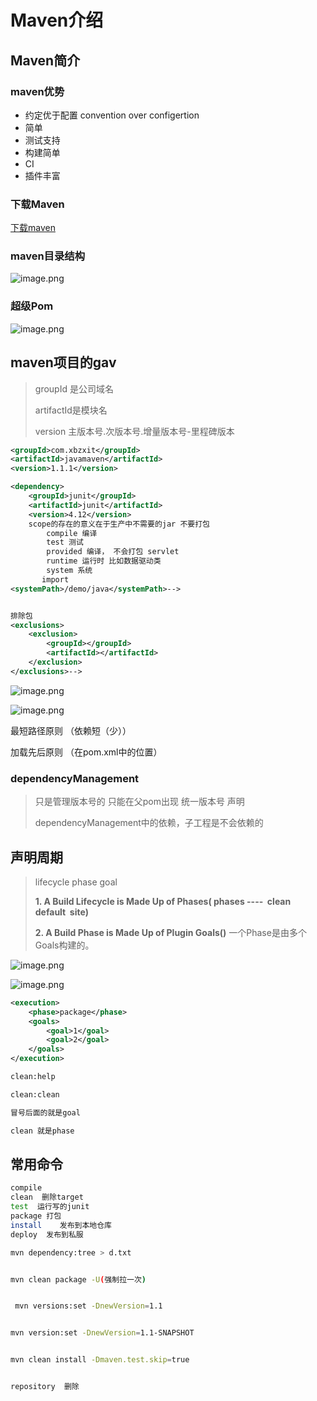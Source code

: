 # Maven介绍

## Maven简介

### maven优势

* 约定优于配置 convention over configertion
* 简单
* 测试支持
* 构建简单
* CI
* 插件丰富


### 下载Maven

[下载maven](http://maven.apache.org/download.cgi)


### maven目录结构

![image.png](./assets/1649960022203-image.png)


### 超级Pom

![image.png](./assets/1649960112871-image.png)


## maven项目的gav

> groupId 是公司域名
>
> artifactId是模块名
>
> version 主版本号.次版本号.增量版本号-里程碑版本

```xml
<groupId>com.xbzxit</groupId>
<artifactId>javamaven</artifactId>
<version>1.1.1</version>
```

```xml
<dependency>
    <groupId>junit</groupId>
    <artifactId>junit</artifactId>
    <version>4.12</version>
    scope的存在的意义在于生产中不需要的jar 不要打包
        compile 编译
        test 测试
        provided 编译， 不会打包 servlet
        runtime 运行时 比如数据驱动类
        system 系统
       import
<systemPath>/demo/java</systemPath>-->


排除包
<exclusions>
    <exclusion>
        <groupId></groupId>
        <artifactId></artifactId>
    </exclusion>
</exclusions>-->
```

![image.png](./assets/1649960833270-image.png)

![image.png](./assets/1649960868450-image.png)

最短路径原则  （依赖短（少））

加载先后原则  （在pom.xml中的位置）


### dependencyManagement

> 只是管理版本号的
> 只能在父pom出现
> 统一版本号
> 声明
>
> dependencyManagement中的依赖，子工程是不会依赖的


## 声明周期

> lifecycle phase goal
>
> **1. A Build Lifecycle is Made Up of Phases( phases ----  clean  default  site)**
>
> **2. A Build Phase is Made Up of Plugin Goals()**  一个Phase是由多个Goals构建的。



![image.png](./assets/1649960198022-image.png)

![image.png](./assets/1649960205656-image.png)

```xml
<execution>
    <phase>package</phase>
    <goals>
        <goal>1</goal>
        <goal>2</goal>
    </goals>
</execution>
```

```bash
clean:help

clean:clean

冒号后面的就是goal

clean 就是phase
```


## 常用命令

```bash
compile 
clean  删除target
test  运行写的junit
package 打包
install    发布到本地仓库  
deploy  发布到私服

mvn dependency:tree > d.txt


mvn clean package -U(强制拉一次)


 mvn versions:set -DnewVersion=1.1


mvn version:set -DnewVersion=1.1-SNAPSHOT


mvn clean install -Dmaven.test.skip=true


repository  删除
```
